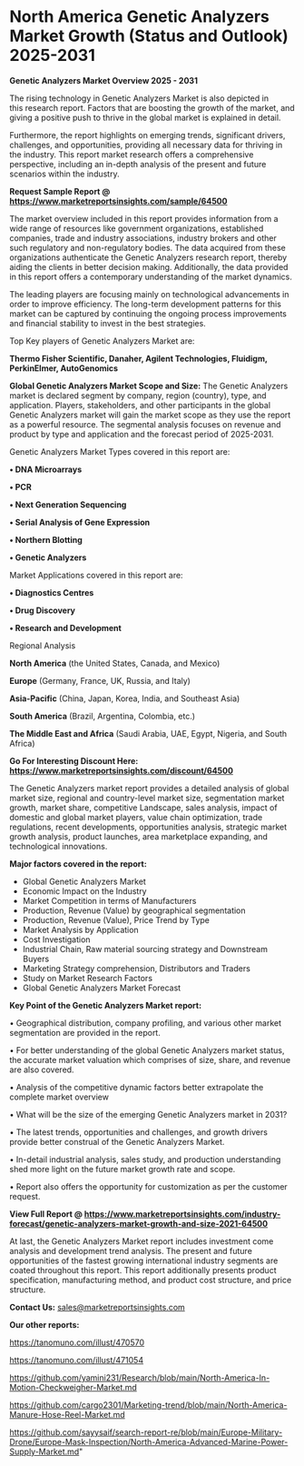 # North America Genetic Analyzers Market Growth (Status and Outlook) 2025-2031

<Strong> Genetic Analyzers Market Overview 2025 - 2031</strong>

The rising technology in Genetic Analyzers Market is also depicted in this research report. Factors that are boosting the growth of the market, and giving a positive push to thrive in the global market is explained in detail.

Furthermore, the report highlights on emerging trends, significant drivers, challenges, and opportunities, providing all necessary data for thriving in the industry. This report market research offers a comprehensive perspective, including an in-depth analysis of the present and future scenarios within the industry.

<strong>Request Sample Report @ <a href=https://www.marketreportsinsights.com/sample/64500>https://www.marketreportsinsights.com/sample/64500</a></strong>

The market overview included in this report provides information from a wide range of resources like government organizations, established companies, trade and industry associations, industry brokers and other such regulatory and non-regulatory bodies. The data acquired from these organizations authenticate the Genetic Analyzers research report, thereby aiding the clients in better decision making. Additionally, the data provided in this report offers a contemporary understanding of the market dynamics.

The leading players are focusing mainly on technological advancements in order to improve efficiency. The long-term development patterns for this market can be captured by continuing the ongoing process improvements and financial stability to invest in the best strategies.

Top Key players of Genetic Analyzers Market are:

<strong>Thermo Fisher Scientific, Danaher, Agilent Technologies, Fluidigm, PerkinElmer, AutoGenomics</strong>

<strong><b>Global Genetic Analyzers Market Scope and Size:</b></strong>
The Genetic Analyzers market is declared segment by company, region (country), type, and application. Players, stakeholders, and other participants in the global Genetic Analyzers market will gain the market scope as they use the report as a powerful resource. The segmental analysis focuses on revenue and product by type and application and the forecast period of 2025-2031.

Genetic Analyzers Market Types covered in this report are:

<strong>• DNA Microarrays

• PCR

• Next Generation Sequencing

• Serial Analysis of Gene Expression

• Northern Blotting

• Genetic Analyzers</strong>

Market Applications covered in this report are:

<strong>• Diagnostics Centres

• Drug Discovery

• Research and Development</strong> 

Regional Analysis

<strong>North America</strong> (the United States, Canada, and Mexico)

<strong>Europe</strong> (Germany, France, UK, Russia, and Italy)

<strong>Asia-Pacific</strong> (China, Japan, Korea, India, and Southeast Asia)

<strong>South America</strong> (Brazil, Argentina, Colombia, etc.)

<strong>The Middle East and Africa</strong> (Saudi Arabia, UAE, Egypt, Nigeria, and South Africa)

<strong>Go For Interesting Discount Here: <a href=https://www.marketreportsinsights.com/discount/64500>https://www.marketreportsinsights.com/discount/64500</a></strong>

The Genetic Analyzers market report provides a detailed analysis of global market size, regional and country-level market size, segmentation market growth, market share, competitive Landscape, sales analysis, impact of domestic and global market players, value chain optimization, trade regulations, recent developments, opportunities analysis, strategic market growth analysis, product launches, area marketplace expanding, and technological innovations.

<strong><b>Major factors covered in the report:</b></strong>
<ul>
  <li>Global Genetic Analyzers Market </li>
  <li>Economic Impact on the Industry</li>
  <li>Market Competition in terms of Manufacturers</li>
  <li>Production, Revenue (Value) by geographical segmentation</li>
  <li>Production, Revenue (Value), Price Trend by Type</li>
  <li>Market Analysis by Application</li>
  <li>Cost Investigation</li>
  <li>Industrial Chain, Raw material sourcing strategy and Downstream Buyers</li>
  <li>Marketing Strategy comprehension, Distributors and Traders</li>
  <li>Study on Market Research Factors</li>
  <li>Global Genetic Analyzers Market Forecast</li>
</ul>

<strong><b>Key Point of the Genetic Analyzers Market report:</b></strong>

• Geographical distribution, company profiling, and various other market segmentation are provided in the report.

• For better understanding of the global Genetic Analyzers market status, the accurate market valuation which comprises of size, share, and revenue are also covered.

• Analysis of the competitive dynamic factors better extrapolate the complete market overview

• What will be the size of the emerging Genetic Analyzers market in 2031?

• The latest trends, opportunities and challenges, and growth drivers provide better construal of the Genetic Analyzers Market.

• In-detail industrial analysis, sales study, and production understanding shed more light on the future market growth rate and scope.

• Report also offers the opportunity for customization as per the customer request.

<strong><b>View Full Report @ <a href=https://www.marketreportsinsights.com/industry-forecast/genetic-analyzers-market-growth-and-size-2021-64500>https://www.marketreportsinsights.com/industry-forecast/genetic-analyzers-market-growth-and-size-2021-64500</a></b></strong>


At last, the Genetic Analyzers Market report includes investment come analysis and development trend analysis. The present and future opportunities of the fastest growing international industry segments are coated throughout this report. This report additionally presents product specification, manufacturing method, and product cost structure, and price structure.

<strong>Contact Us:</strong>
sales@marketreportsinsights.com

<strong>Our other reports:</strong>

<a href=https://tanomuno.com/illust/470570>https://tanomuno.com/illust/470570</a>

<a href=https://tanomuno.com/illust/471054>https://tanomuno.com/illust/471054</a>

<a href=https://github.com/yamini231/Research/blob/main/North-America-In-Motion-Checkweigher-Market.md>https://github.com/yamini231/Research/blob/main/North-America-In-Motion-Checkweigher-Market.md</a>

<a href=https://github.com/cargo2301/Marketing-trend/blob/main/North-America-Manure-Hose-Reel-Market.md>https://github.com/cargo2301/Marketing-trend/blob/main/North-America-Manure-Hose-Reel-Market.md</a>

<a href=https://github.com/sayysaif/search-report-re/blob/main/Europe-Military-Drone/Europe-Mask-Inspection/North-America-Advanced-Marine-Power-Supply-Market.md>https://github.com/sayysaif/search-report-re/blob/main/Europe-Military-Drone/Europe-Mask-Inspection/North-America-Advanced-Marine-Power-Supply-Market.md</a>"
